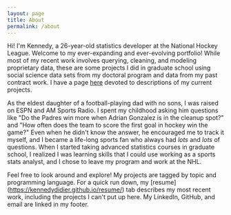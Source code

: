 ```yaml
---
layout: page
title: About
permalink: /about
---
```


Hi! I'm Kennedy, a 26-year-old statistics developer at the National Hockey League. Welcome to my ever-expanding and ever-evolving portfolio! While most of my recent work involves querying, cleaning, and modeling proprietary data, these are some projects I did in graduate school using social science data sets from my doctoral program and data from my past contract work. I have a page [here]() devoted to descriptions of my current projects.
  
  
As the eldest daughter of a football-playing dad with no sons, I was raised on ESPN and AM Sports Radio. I spent my childhood asking him questions like "Do the Padres win more when Adrian Gonzalez is in the cleanup spot?" and "How often does the team to score the first goal in hockey win the game?" Even when he didn't know the answer, he encouraged me to track it myself, and I became a life-long sports fan who always had _lots_ and _lots_ of questions. When I started taking advanced statistics courses in graduate school, I realized I was learning skills that I could use working as a sports stats analyst, and I chose to leave my program and work at the NHL. 
  
   
Feel free to look around and explore! My projects are tagged by topic and programming language. For a quick run down, my [resume] (https://kennedydidier.github.io/resume/) tab describes my most recent work, including the projects I can't put up here. My LinkedIn, GitHub, and email are linked in my footer. 
